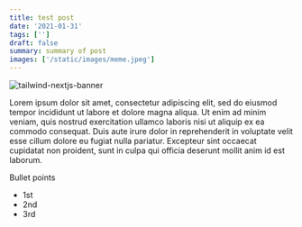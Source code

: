 ```yaml
---
title: test post
date: '2021-01-31'
tags: ['']
draft: false
summary: summary of post
images: ['/static/images/meme.jpeg']
---
```


![tailwind-nextjs-banner](/static/images/meme.jpeg)

Lorem ipsum dolor sit amet, consectetur adipiscing elit, sed do eiusmod tempor incididunt ut labore et dolore magna aliqua. Ut enim ad minim veniam, quis nostrud exercitation ullamco laboris nisi ut aliquip ex ea commodo consequat. Duis aute irure dolor in reprehenderit in voluptate velit esse cillum dolore eu fugiat nulla pariatur. Excepteur sint occaecat cupidatat non proident, sunt in culpa qui officia deserunt mollit anim id est laborum.

Bullet points

- 1st
- 2nd
- 3rd
